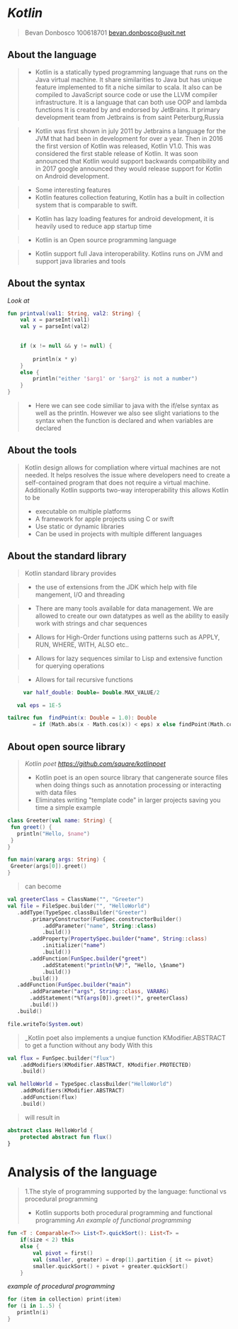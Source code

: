 # _Kotlin_

> Bevan Donbosco 100618701
> bevan.donbosco@uoit.net


## About the language


> - Kotlin is a statically typed programming language that runs on the Java virtual machine. It share similarities to Java but has unique feature implemented to fit a niche similar to scala. It also can be compiled to JavaScript source code or use the LLVM compiler infrastructure. It is a language that can both use OOP and lambda functions  It is created by and endorsed by JetBrains. It primary development team from Jetbrains is from saint Peterburg,Russia

> - Kotlin was first shown in july 2011 by Jetbrains a language for the JVM that had been in development for over a year. Then in 2016 the first version of Kotlin was released, Kotlin V1.0. This was considered the first stable release of Kotlin. It was soon announced that Kotlin would support backwards compatibility and in 2017 google announced they would release support for Kotlin on Android development. 

> - Some interesting features
> - Kotlin features collection featuring, Kotlin has a built in collection system that is comparable to swift.

> - Kotlin has lazy loading features for android development, it is heavily used to reduce app startup time

> - Kotlin is an Open source programming language

> - Kotlin support full Java interoperability. Kotlins runs on JVM and support java libraries and tools
 


## About the syntax



*Look at*

```kotlin
fun printval(val1: String, val2: String) {
    val x = parseInt(val1)
    val y = parseInt(val2)

  
    if (x != null && y != null) {
        
        println(x * y)
    }
    else {
        println("either '$arg1' or '$arg2' is not a number")
    }    
}
```
> - Here we can see code similiar to java with the if/else syntax as well as the println. However we also see slight variations
to the syntax when the function is declared and when variables are declared
## About the tools

> Kotlin design allows for compliation where virtual machines are not needed. It helps resolves the issue where developers need to create a  self-contained program that does not require a virtual machine. Additionally Kotlin supports two-way interoperability this allows Kotlin to  be
> - executable on multiple platforms
> - A framework for apple projects using  C  or swift
> - Use static or dynamic libraries
> - Can be used in projects with multiple different languages


## About the standard library

> Kotlin standard library provides

> - the use of extensions from the JDK which help with file mangement, I/O and threading

> - There are many tools available for data management. We are allowed to create our own datatypes as well as the ability to easily work with strings and char sequences

> - Allows for High-Order functions using patterns such as APPLY, RUN, WHERE, WITH, ALSO etc..

> - Allows for lazy sequences similar to Lisp and extensive function for querying operations

> - Allows for tail recursive functions


```kotlin
     var half_double: Double= Double.MAX_VALUE/2
```
```kotlin
   val eps = 1E-5

tailrec fun  findPoint(x: Double = 1.0): Double
        = if (Math.abs(x - Math.cos(x)) < eps) x else findPoint(Math.cos(x))
```

## About open source library

>_Kotlin poet_
>_https://github.com/square/kotlinpoet_
> -   Kotlin poet is an open source library that cangenerate source files when doing things such as annotation processing or interacting with data files
> - Eliminates writing "template code" in larger projects saving you time
 > a simple example
 ```kotlin
 class Greeter(val name: String) {
  fun greet() {
    println("Hello, $name")
  }
}

fun main(vararg args: String) {
  Greeter(args[0]).greet()
}

 ```
 >can become
 ```kotlin
 val greeterClass = ClassName("", "Greeter")
val file = FileSpec.builder("", "HelloWorld")
    .addType(TypeSpec.classBuilder("Greeter")
        .primaryConstructor(FunSpec.constructorBuilder()
            .addParameter("name", String::class)
            .build())
        .addProperty(PropertySpec.builder("name", String::class)
            .initializer("name")
            .build())
        .addFunction(FunSpec.builder("greet")
            .addStatement("println(%P)", "Hello, \$name")
            .build())
        .build())
    .addFunction(FunSpec.builder("main")
        .addParameter("args", String::class, VARARG)
        .addStatement("%T(args[0]).greet()", greeterClass)
        .build())
    .build()

file.writeTo(System.out)
 ```
> _Kotlin poet also implements a unqiue function KModifier.ABSTRACT to get a function without any body
>With this
```kotlin
val flux = FunSpec.builder("flux")
    .addModifiers(KModifier.ABSTRACT, KModifier.PROTECTED)
    .build()

val helloWorld = TypeSpec.classBuilder("HelloWorld")
    .addModifiers(KModifier.ABSTRACT)
    .addFunction(flux)
    .build()
```
>will result in
```kotlin
abstract class HelloWorld {
    protected abstract fun flux()
}
```
# Analysis of the language

> 1.The style of programming supported by the language: functional vs procedural programming
> - Kotlin supports both procedural programming and functional programming
*An example of functional programming*
```kotlin
fun <T : Comparable<T>> List<T>.quickSort(): List<T> =
    if(size < 2) this
    else {
        val pivot = first()
        val (smaller, greater) = drop(1).partition { it <= pivot}
        smaller.quickSort() + pivot + greater.quickSort()
    }
```
 *example of procedural programming*
 ```kotlin
 for (item in collection) print(item) 
for (i in 1..5) {
    println(i)
}
 ```


